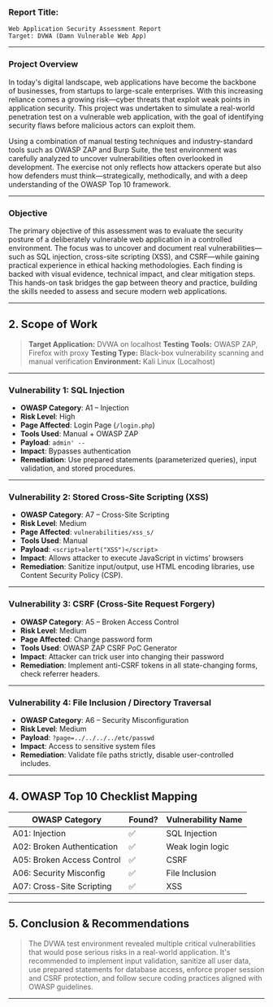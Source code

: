 ### Report Title:

```
Web Application Security Assessment Report
Target: DVWA (Damn Vulnerable Web App)
```

---

### **Project Overview**

In today's digital landscape, web applications have become the backbone of businesses, from startups to large-scale enterprises. With this increasing reliance comes a growing risk—cyber threats that exploit weak points in application security. This project was undertaken to simulate a real-world penetration test on a vulnerable web application, with the goal of identifying security flaws before malicious actors can exploit them.

Using a combination of manual testing techniques and industry-standard tools such as OWASP ZAP and Burp Suite, the test environment was carefully analyzed to uncover vulnerabilities often overlooked in development. The exercise not only reflects how attackers operate but also how defenders must think—strategically, methodically, and with a deep understanding of the OWASP Top 10 framework.

---

###  **Objective**

The primary objective of this assessment was to evaluate the security posture of a deliberately vulnerable web application in a controlled environment. The focus was to uncover and document real vulnerabilities—such as SQL injection, cross-site scripting (XSS), and CSRF—while gaining practical experience in ethical hacking methodologies. Each finding is backed with visual evidence, technical impact, and clear mitigation steps. This hands-on task bridges the gap between theory and practice, building the skills needed to assess and secure modern web applications.

---

## 2. **Scope of Work**

> **Target Application:** DVWA on localhost
> **Testing Tools:** OWASP ZAP, Firefox with proxy
> **Testing Type:** Black-box vulnerability scanning and manual verification
> **Environment:** Kali Linux (Localhost)

---

### Vulnerability 1: SQL Injection

* **OWASP Category**: A1 – Injection
* **Risk Level**: High
* **Page Affected**: Login Page (`/login.php`)
* **Tools Used**: Manual + OWASP ZAP
* **Payload**: `admin' -- `
* **Impact**: Bypasses authentication
* **Remediation**: Use prepared statements (parameterized queries), input validation, and stored procedures.

---

### Vulnerability 2: Stored Cross-Site Scripting (XSS)

* **OWASP Category**: A7 – Cross-Site Scripting
* **Risk Level**: Medium
* **Page Affected**: `vulnerabilities/xss_s/`
* **Tools Used**: Manual
* **Payload**: `<script>alert("XSS")</script>`
* **Impact**: Allows attacker to execute JavaScript in victims’ browsers
* **Remediation**: Sanitize input/output, use HTML encoding libraries, use Content Security Policy (CSP).

---

### Vulnerability 3: CSRF (Cross-Site Request Forgery)

* **OWASP Category**: A5 – Broken Access Control
* **Risk Level**: Medium
* **Page Affected**: Change password form
* **Tools Used**: OWASP ZAP CSRF PoC Generator
* **Impact**: Attacker can trick user into changing their password
* **Remediation**: Implement anti-CSRF tokens in all state-changing forms, check referrer headers.

---

### Vulnerability 4: File Inclusion / Directory Traversal

* **OWASP Category**: A6 – Security Misconfiguration
* **Risk Level**: Medium
* **Payload**: `?page=../../../../etc/passwd`
* **Impact**: Access to sensitive system files
* **Remediation**: Validate file paths strictly, disable user-controlled includes.

---

## 4. **OWASP Top 10 Checklist Mapping**

| OWASP Category                 | Found? | Vulnerability Name |
| ------------------------------ | ------ | ------------------ |
| A01: Injection                 | ✅      | SQL Injection      |
| A02: Broken Authentication     | ✅      | Weak login logic   |
| A05: Broken Access Control     | ✅      | CSRF               |
| A06: Security Misconfig        | ✅      | File Inclusion     |
| A07: Cross-Site Scripting      | ✅      | XSS                |

---

## 5. **Conclusion & Recommendations**
> The DVWA test environment revealed multiple critical vulnerabilities that would pose serious risks in a real-world application. It's recommended to implement input validation, sanitize all user data, use prepared statements for database access, enforce proper session and CSRF protection, and follow secure coding practices aligned with OWASP guidelines.

---
